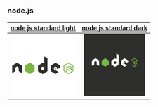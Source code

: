 ### node.js

| [node.js standard light](http://nodejs.org/) | [node.js standard dark](http://nodejs.org/) |
|:---:|:---:|
| <a href="nodejs.org"><img width=140 src="nodejs-standard/light-256x256.png" alt="node.js standard light"></a> | <a href="nodejs.org"><img width=140 src="nodejs-standard/dark-256x256.png" alt="node.js standard dark"></a> |
